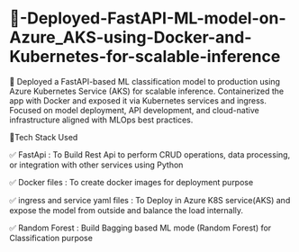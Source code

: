 # 🚀-Deployed-FastAPI-ML-model-on-Azure_AKS-using-Docker-and-Kubernetes-for-scalable-inference

📌 Deployed a FastAPI-based ML classification model to production using Azure Kubernetes Service (AKS) for scalable inference. Containerized
 the app with Docker and exposed it via Kubernetes services and ingress. Focused on model deployment, API development, and cloud-native
infrastructure aligned with MLOps best practices.

🧠Tech Stack Used 

✅ FastApi : To Build Rest Api to perform CRUD operations, data processing, or integration with other services using Python 

✅ Docker files : To create docker images for deployment purpose

✅ ingress and service yaml files : To Deploy in Azure K8S service(AKS) and expose the model from outside and balance the load internally.

✅ Random Forest : Build Bagging based ML mode (Random Forest) for Classification purpose
